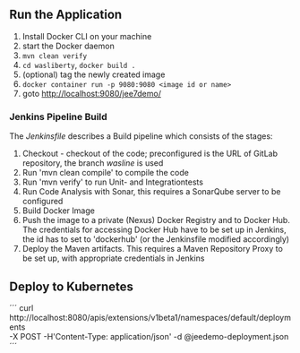 ## Run the Application

1. Install Docker CLI on your machine
1. start the Docker daemon
1. `mvn clean verify`
1. `cd wasliberty`, `docker build .`
1. (optional) tag the newly created image
1. `docker container run -p 9080:9080 <image id or name>` 
1. goto [http://localhost:9080/jee7demo/](http://localhost:9080/jee7demo/)

### Jenkins Pipeline Build

The *Jenkinsfile* describes a Build pipeline which consists of the stages:
1. Checkout - checkout of the code; preconfigured is the URL of GitLab repository, the branch *wasline* is used
2. Run 'mvn clean compile' to compile the code
3. Run 'mvn verify' to run Unit- and Integrationtests
4. Run Code Analysis with Sonar, this requires a SonarQube server to be configured
5. Build Docker Image
6. Push the image to a private (Nexus) Docker Registry and to Docker Hub. The credentials for accessing Docker Hub
have to be set up in Jenkins, the id has to set to 'dockerhub' (or the Jenkinsfile modified accordingly)
7. Deploy the Maven artifacts. This requires a Maven Repository Proxy to be set up, with appropriate credentials in Jenkins



## Deploy to Kubernetes

´´´
curl http://localhost:8080/apis/extensions/v1beta1/namespaces/default/deployments \
    -X POST -H'Content-Type: application/json' -d @jeedemo-deployment.json
´´´

